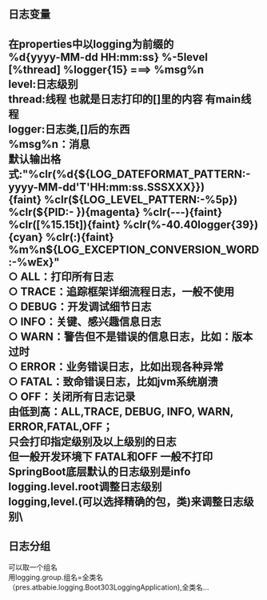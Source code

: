 日志变量
---
在properties中以logging为前缀的\
%d{yyyy-MM-dd HH:mm:ss} %-5level [%thread] %logger{15} ===> %msg%n\
level:日志级别\
thread:线程 也就是日志打印的[]里的内容 有main线程\
logger:日志类,[]后的东西\
%msg%n：消息\
默认输出格式:"%clr(%d{${LOG_DATEFORMAT_PATTERN:-yyyy-MM-dd'T'HH:mm:ss.SSSXXX}})\
{faint} %clr(${LOG_LEVEL_PATTERN:-%5p}) %clr(${PID:- }){magenta} %clr(---){faint} %clr([%15.15t]){faint} %clr(%-40.40logger{39}){cyan} %clr(:){faint} %m%n${LOG_EXCEPTION_CONVERSION_WORD:-%wEx}"\
○ ALL：打印所有日志\
○ TRACE：追踪框架详细流程日志，一般不使用\
○ DEBUG：开发调试细节日志\
○ INFO：关键、感兴趣信息日志\
○ WARN：警告但不是错误的信息日志，比如：版本过时\
○ ERROR：业务错误日志，比如出现各种异常\
○ FATAL：致命错误日志，比如jvm系统崩溃\
○ OFF：关闭所有日志记录\
由低到高：ALL,TRACE, DEBUG, INFO, WARN, ERROR,FATAL,OFF；\
只会打印指定级别及以上级别的日志\
但一般开发环境下 FATAL和OFF 一般不打印\
SpringBoot底层默认的日志级别是info\
logging.level.root调整日志级别\
logging,level.(可以选择精确的包，类)来调整日志级别\
---
日志分组
---
可以取一个组名\
用logging.group.组名=全类名（pres.atbabie.logging.Boot303LoggingApplication),全类名...





   

